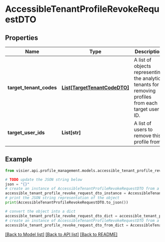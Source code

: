 # AccessibleTenantProfileRevokeRequestDTO


## Properties

Name | Type | Description | Notes
------------ | ------------- | ------------- | -------------
**target_tenant_codes** | [**List[TargetTenantCodeDTO]**](TargetTenantCodeDTO.md) | A list of objects representing the  analytic tenants for removing profiles from each target user ID. | [optional] 
**target_user_ids** | **List[str]** | A list of users to remove this profile from. | [optional] 

## Example

```python
from visier.api.profile_management.models.accessible_tenant_profile_revoke_request_dto import AccessibleTenantProfileRevokeRequestDTO

# TODO update the JSON string below
json = "{}"
# create an instance of AccessibleTenantProfileRevokeRequestDTO from a JSON string
accessible_tenant_profile_revoke_request_dto_instance = AccessibleTenantProfileRevokeRequestDTO.from_json(json)
# print the JSON string representation of the object
print(AccessibleTenantProfileRevokeRequestDTO.to_json())

# convert the object into a dict
accessible_tenant_profile_revoke_request_dto_dict = accessible_tenant_profile_revoke_request_dto_instance.to_dict()
# create an instance of AccessibleTenantProfileRevokeRequestDTO from a dict
accessible_tenant_profile_revoke_request_dto_from_dict = AccessibleTenantProfileRevokeRequestDTO.from_dict(accessible_tenant_profile_revoke_request_dto_dict)
```
[[Back to Model list]](../README.md#documentation-for-models) [[Back to API list]](../README.md#documentation-for-api-endpoints) [[Back to README]](../README.md)


